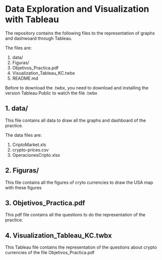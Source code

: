 # Data Exploration and Visualization with Tableau

The repository contains the following files to the representation of graphs and dashwoard through Tableau.

The files are:
  1. data/
  2. Figuras/
  3. Objetivos_Practica.pdf
  4. Visualization_Tableau_KC.twbx
  5. README.md

Before to download the .twbx, you need to download and installing the version Tableau Public to watch the file .twbx

## 1. data/

This file contains all data to draw all the graphs and dashboard of the practice.

The data files are:
  1. CriptoMarket.xls
  2. crypto-prices.csv
  3. OperacionesCripto.xlsx

## 2. Figuras/

This file contains all the figures of cryto currencies to draw the USA map with these figures

## 3. Objetivos_Practica.pdf

This pdf file contains all the questions to do the representation of the practice.

## 4. Visualization_Tableau_KC.twbx

This Tableau file contains the representation of the questions about crypto currencies of the file Objetivos_Practica.pdf


